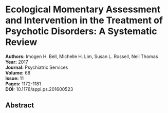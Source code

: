 # Ecological Momentary Assessment and Intervention in the Treatment of Psychotic Disorders: A Systematic Review

**Authors:** Imogen H. Bell, Michelle H. Lim, Susan L. Rossell, Neil Thomas  
**Year:** 2017  
**Journal:** Psychiatric Services  
**Volume:** 68  
**Issue:** 11  
**Pages:** 1172-1181  
**DOI:** 10.1176/appi.ps.201600523  

## Abstract


